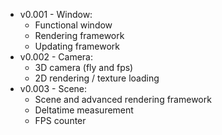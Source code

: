 - v0.001 - Window:
    - Functional window
    - Rendering framework
    - Updating framework
- v0.002 - Camera:
    - 3D camera (fly and fps)
    - 2D rendering / texture loading
- v0.003 - Scene:
    - Scene and advanced rendering framework
    - Deltatime measurement
    - FPS counter